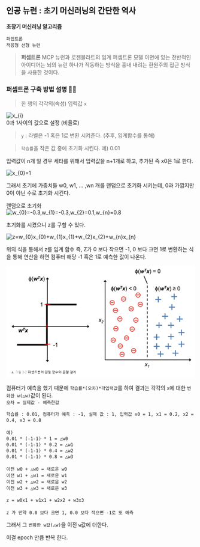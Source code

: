 ## 인공 뉴런 : 초기 머신러닝의 간단한 역사

**초창기 머신러닝 알고리즘**

~~~
퍼셉트론
적응형 선형 뉴런
~~~

> **퍼셉트론**
MCP 뉴런과 로젠블라트의 임계 퍼셉트론 모델 이면에 있는 전반적인 아이디어는 뇌의 뉴런 하나가 작동하는 방식을 흉내 내려는 환원주의 접근 방식을 사용한 것이다.

### 퍼셉트론 구축 방법 설명 👨‍💻

> 한 행의 각각의(속성) 입력값 `x`

<img src="https://latex.codecogs.com/svg.latex?x_{i}" title="x_{i}" /><br>
0과 1사이의 값으로 설정 (비율로)

> `y` : 라벨은 -1 혹은 1로 변환 시켜준다. (추후, 임계함수를 통해)

> `학습률`을 작은 값 중에 초기화 시킨다. 예) 0.01

입력값이 n개 일 경우 세타를 위해서 입력값을 n+1개로 하고, 추가된 즉 x0은 1로 한다.

<img src="https://latex.codecogs.com/svg.latex?x_{0}=1" title="x_{0}=1" /><br>

그래서 초기에 가중치들 w0, w1, ... ,wn 개를 랜덤으로 초기화 시키는데, 0과 가깝지만 0이 아닌 수로 초기화 시킨다.

랜덤으로 초기화<br>
<img src="https://latex.codecogs.com/svg.latex?w_{0}=-0.3,w_{1}=-0.3,w_{2}=0.1,w_{n}=0.8" title="w_{0}=-0.3,w_{1}=-0.3,w_{2}=0.1,w_{n}=0.8" /><br>

초기화를 시켰으니 z를 구할 수 있다.

<img src="https://latex.codecogs.com/svg.latex?z=w_{0}x_{0}+w_{1}x_{1}+w_{2}x_{2}+w_{n}x_{n}" title="z=w_{0}x_{0}+w_{1}x_{1}+w_{2}x_{2}+w_{n}x_{n}" /><br>

위의 식을 통해서 z를 임계 함수 즉, Z가 0 보다 작으면 -1, 0 보다 크면 1로 변환하는 식을 통해 연산을 하면 컴퓨터 해당 -1 혹은 1로 예측한 값이 나온다.

<img src="https://github.com/cwadven/Machine_Learning/blob/master/ML/chapter2/img/function.PNG" alt="drawing" width="600"/><br>

컴퓨터가 예측을 했기 때문에 `학습률*(오차)*각입력값`를 하여 결과는 각각의 `x`에 대한 `변화한 w(△w)`값이 된다.<br>
`오차 = 실제값 - 예측한값`

~~~
학습률 : 0.01, 컴퓨터가 예측 : -1, 실제 값 : 1, 입력값 x0 = 1, x1 = 0.2, x2 = 0.4, x3 = 0.8

예) 
0.01 * (-1-1) * 1 = △w0
0.01 * (-1-1) * 0.2 = △w1
0.01 * (-1-1) * 0.4 = △w2
0.01 * (-1-1) * 0.8 = △w3

이전 w0 + △w0 = 새로운 w0
이전 w1 + △w1 = 새로운 w1
이전 w2 + △w2 = 새로운 w2
이전 w3 + △w3 = 새로운 w3

z = w0x1 + w1x1 + w2x2 + w3x3

z 가 만약 0.0 보다 크면 1, 0.0 보다 작으면 -1로 또 예측
~~~

그래서 그 `변화한 w값(△w)`을 이전 `w`값에 더한다.

이걸 epoch 만큼 반복 한다.